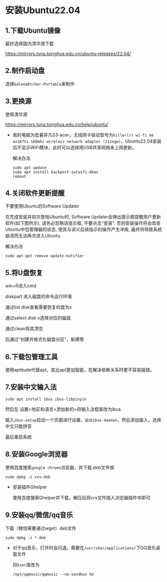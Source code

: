 # 安装Ubuntu22.04

## 1.下载Ubuntu镜像

最好选择国内清华源下载

https://mirrors.tuna.tsinghua.edu.cn/ubuntu-releases/22.04/

## 2.制作启动盘

选择`balenaEtcher-Portable`来制作

## 3.更换源

使用清华源

https://mirrors.tuna.tsinghua.edu.cn/help/ubuntu/

* 我的电脑为宏碁非凡S3-acer，无线网卡驱动型号为`killer(r) wi-fi 6e ax1675i 160mhz wireless network adapter (211ngw)`，Ubuntu22.04安装后不显示WiFi模块，此时可以选择用USB共享网络来上网更新。

  解决办法

  ~~~shell
  sudo apt update
  sudo apt install backport-iwlwifi-dkms
  reboot
  ~~~

## 4.关闭软件更新提醒

不要使用Ubuntu的Software Updater

在完成安装并初次登陆Ubuntu时, Software Updater会弹出提示框提醒用户更新软件(如下图所示), 请务必忽略该提示框, 不要点击"安装". 否则安装操作将会改变Ubuntu中包管理器的状态, 使其与讲义后续指示的操作产生冲突, 最终将导致系统崩溃而无法再次进入Ubuntu.

解决办法

~~~shell
sudo apt-get remove update-notifier
~~~

## 5.将U盘恢复

win+R进入cmd

diskpart 进入磁盘的命令运行环境

通过list disk查看需要恢复的盘为x

通过select disk x选择对应的磁盘

通过clean将其清空

后通过“创建并格式化磁盘分区”，新建卷

## 6.下载包管理工具

使用aptitude代替apt，其比apt更加智能，在解决依赖关系时更不容易报错。

## 7.安装中文输入法

~~~shell
sudo apt install ibus ibus-libpinyin
~~~

然后在 设置>地区和语言>添加新的>将输入法框架改为ibus

输入`ibus-setup`启动一个页面进行设置，`启动ibus-daemon`，然后添加输入，选择中文只能拼音

最后重启系统

## 8.安装Google浏览器

使用百度搜索`google chrome`浏览器，并下载.deb文件按

~~~shell
sudo dpkg -i xxx.deb
~~~

* 安装插件Ghelper

  使用百度搜索Ghelper并下载，解压后将crx文件拖入浏览器插件中即可

## 9.安装qq/微信/qq音乐

下载（微信需要通过wget）deb文件

~~~shell
sudo dpkg -i *.deb
~~~

* 对于qq音乐，打开时会闪退。需要在`/usr/shar/applications/`下QQ音乐桌面文件

  将`Exec`值改为

  ~~~
  /opt/qqmusic/qqmusic --no-sandbox %U
  ~~~

  